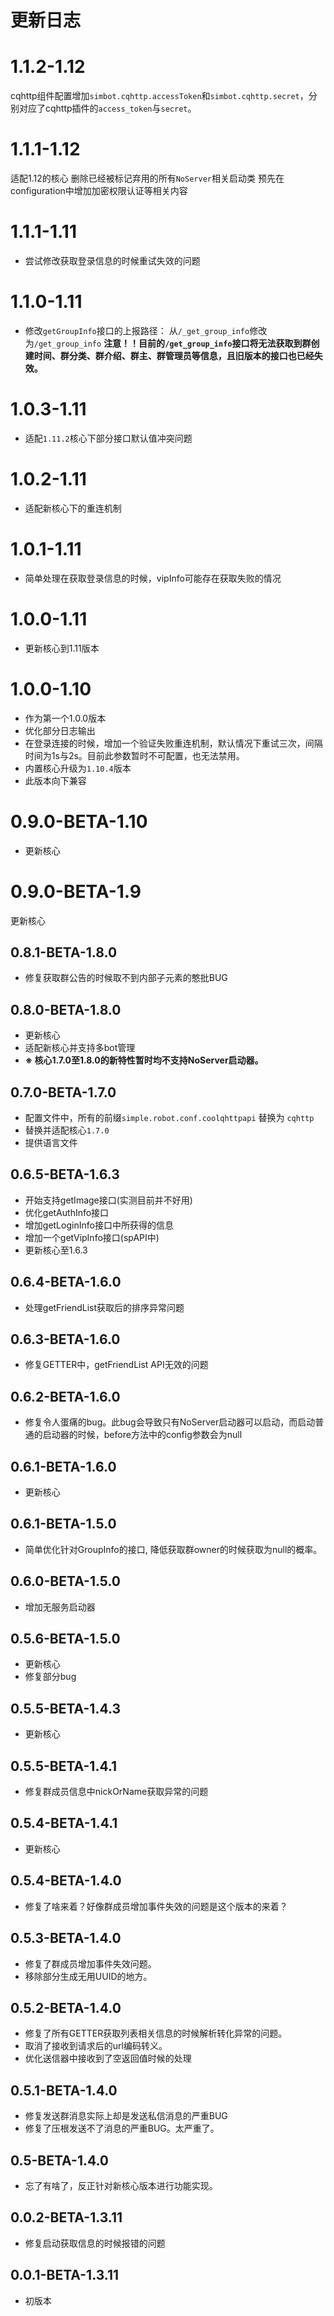 # 更新日志

# 1.1.2-1.12
cqhttp组件配置增加`simbot.cqhttp.accessToken`和`simbot.cqhttp.secret`，分别对应了cqhttp插件的`access_token`与`secret`。

# 1.1.1-1.12
适配1.12的核心
删除已经被标记弃用的所有`NoServer`相关启动类
预先在configuration中增加加密权限认证等相关内容

# 1.1.1-1.11
- 尝试修改获取登录信息的时候重试失效的问题

# 1.1.0-1.11
- 修改`getGroupInfo`接口的上报路径：
从`/_get_group_info`修改为`/get_group_info`
**注意！！目前的`/get_group_info`接口将无法获取到群创建时间、群分类、群介绍、群主、群管理员等信息，且旧版本的接口也已经失效。**

# 1.0.3-1.11
- 适配`1.11.2`核心下部分接口默认值冲突问题


# 1.0.2-1.11
- 适配新核心下的重连机制

# 1.0.1-1.11
- 简单处理在获取登录信息的时候，vipInfo可能存在获取失败的情况

# 1.0.0-1.11
- 更新核心到1.11版本

# 1.0.0-1.10
- 作为第一个1.0.0版本
- 优化部分日志输出
- 在登录连接的时候，增加一个验证失败重连机制，默认情况下重试三次，间隔时间为1s与2s。目前此参数暂时不可配置，也无法禁用。
- 内置核心升级为`1.10.4`版本
- 此版本向下兼容

# 0.9.0-BETA-1.10
- 更新核心

# 0.9.0-BETA-1.9
更新核心


## 0.8.1-BETA-1.8.0
- 修复获取群公告的时候取不到内部子元素的憨批BUG

## 0.8.0-BETA-1.8.0
-  更新核心
-  适配新核心并支持多bot管理     
-  **※ 核心1.7.0至1.8.0的新特性暂时均不支持NoServer启动器。**                                     


## 0.7.0-BETA-1.7.0
-  配置文件中，所有的前缀`simple.robot.conf.coolqhttpapi` 替换为 `cqhttp`
-  替换并适配核心`1.7.0`
-  提供语言文件



## 0.6.5-BETA-1.6.3
-  开始支持getImage接口(实测目前并不好用)
-  优化getAuthInfo接口                       
-  增加getLoginInfo接口中所获得的信息                       
-  增加一个getVipInfo接口(spAPI中)
-  更新核心至1.6.3                       

## 0.6.4-BETA-1.6.0
-  处理getFriendList获取后的排序异常问题
                           
## 0.6.3-BETA-1.6.0
-  修复GETTER中，getFriendList API无效的问题

## 0.6.2-BETA-1.6.0
-  修复令人蛋痛的bug。此bug会导致只有NoServer启动器可以启动，而启动普通的启动器的时候，before方法中的config参数会为null

## 0.6.1-BETA-1.6.0
-  更新核心

## 0.6.1-BETA-1.5.0
-  简单优化针对GroupInfo的接口, 降低获取群owner的时候获取为null的概率。

## 0.6.0-BETA-1.5.0
-  增加无服务启动器

## 0.5.6-BETA-1.5.0
-  更新核心
-  修复部分bug                       

## 0.5.5-BETA-1.4.3
-  更新核心

## 0.5.5-BETA-1.4.1
-  修复群成员信息中nickOrName获取异常的问题

## 0.5.4-BETA-1.4.1
-  更新核心

## 0.5.4-BETA-1.4.0
-  修复了啥来着？好像群成员增加事件失效的问题是这个版本的来着？

## 0.5.3-BETA-1.4.0
-  修复了群成员增加事件失效问题。
-  移除部分生成无用UUID的地方。
                           

## 0.5.2-BETA-1.4.0
-  修复了所有GETTER获取列表相关信息的时候解析转化异常的问题。
-  取消了接收到请求后的url编码转义。
-  优化送信器中接收到了空返回值时候的处理
                           
## 0.5.1-BETA-1.4.0
-  修复发送群消息实际上却是发送私信消息的严重BUG
-  修复了压根发送不了消息的严重BUG。太严重了。
    
## 0.5-BETA-1.4.0
-  忘了有啥了，反正针对新核心版本进行功能实现。    

## 0.0.2-BETA-1.3.11
-  修复启动获取信息的时候报错的问题


## 0.0.1-BETA-1.3.11
-  初版本

